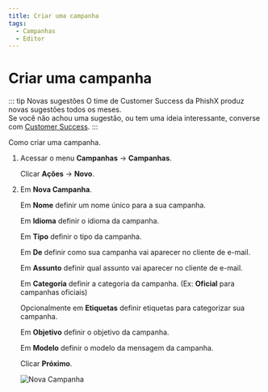 ```yaml
---
title: Criar uma campanha
tags:
  - Campanhas
  - Editor
---
```

# Criar uma campanha

::: tip Novas sugestões
O time de Customer Success da PhishX produz novas sugestões todos os meses.<br>
Se você não achou uma sugestão, ou tem uma ideia interessante, converse com [Customer Success](mailto:cs@phishx.io).
:::

Como criar uma campanha.

1. Acessar o menu **Campanhas** -> **Campanhas**.

   Clicar **Ações** -> **Novo**.

2. Em **Nova Campanha**.

   Em **Nome** definir um nome único para a sua campanha.

   Em **Idioma** definir o idioma da campanha.

   Em **Tipo** definir o tipo da campanha.

   Em **De** definir como sua campanha vai aparecer no cliente de e-mail.

   Em **Assunto** definir qual assunto vai aparecer no cliente de e-mail.

   Em **Categoria** definir a categoria da campanha. (Ex: **Oficial** para campanhas oficiais)

   Opcionalmente em **Etiquetas** definir etiquetas para categorizar sua campanha.

   Em **Objetivo** definir o objetivo da campanha.

   Em **Modelo** definir o modelo da mensagem da campanha.

   Clicar **Próximo**.

   ![Nova Campanha](https://cdn.phishx.io/phishx-docs/images/phishx_campaigns_campaigns_new_01.webp)
